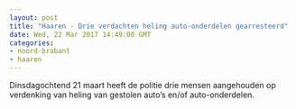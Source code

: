 ```yaml
---
layout: post
title: "Haaren - Drie verdachten heling auto-onderdelen gearresteerd"
date: Wed, 22 Mar 2017 14:49:00 GMT
categories: 
- noord-brabant 
- haaren 
---
```


Dinsdagochtend 21 maart heeft de politie drie mensen aangehouden op verdenking van heling van gestolen auto’s en/of auto-onderdelen.
